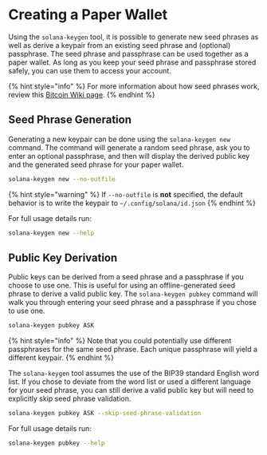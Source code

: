 # Creating a Paper Wallet

Using the `solana-keygen` tool, it is possible to generate new seed phrases as
well as derive a keypair from an existing seed phrase and (optional) passphrase.
The seed phrase and passphrase can be used together as a paper wallet. As long
as you keep your seed phrase and passphrase stored safely, you can use them to
access your account.

{% hint style="info" %}
For more information about how seed phrases work, review this
[Bitcoin Wiki page](https://en.bitcoin.it/wiki/Seed_phrase).
{% endhint %}

## Seed Phrase Generation

Generating a new keypair can be done using the `solana-keygen new` command. The
command will generate a random seed phrase, ask you to enter an optional
passphrase, and then will display the derived public key and the generated seed
phrase for your paper wallet.

```bash
solana-keygen new --no-outfile
```

{% hint style="warning" %}
If `--no-outfile` is **not** specified, the default behavior is to write the
keypair to `~/.config/solana/id.json`
{% endhint %}

For full usage details run:

```bash
solana-keygen new --help
```

## Public Key Derivation

Public keys can be derived from a seed phrase and a passphrase if you choose to
use one. This is useful for using an offline-generated seed phrase to
derive a valid public key. The `solana-keygen pubkey` command will walk you
through entering your seed phrase and a passphrase if you chose to use one.

```bash
solana-keygen pubkey ASK
```

{% hint style="info" %}
Note that you could potentially use different passphrases for the same seed
phrase. Each unique passphrase will yield a different keypair.
{% endhint %}

The `solana-keygen` tool assumes the use of the BIP39 standard English word
list. If you chose to deviate from the word list or used a different language
for your seed phrase, you can still derive a valid public key but will need to
explicitly skip seed phrase validation.

```bash
solana-keygen pubkey ASK --skip-seed-phrase-validation
```

For full usage details run:

```bash
solana-keygen pubkey --help
```
